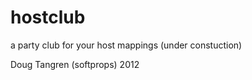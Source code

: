 # hostclub

a party club for your host mappings (under constuction)
    
Doug Tangren (softprops) 2012
